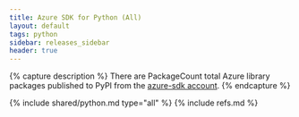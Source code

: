 ```yaml
---
title: Azure SDK for Python (All)
layout: default
tags: python
sidebar: releases_sidebar
header: true
---
```

{% capture description %}
There are PackageCount total Azure library packages published to PyPI from the [azure-sdk account](https://pypi.org/user/azure-sdk/).
{% endcapture %}

{% include shared/python.md type="all" %}
{% include refs.md %}